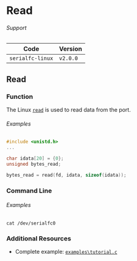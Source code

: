 # Read


###### Support
| Code             | Version
| ---------------- | --------
| `serialfc-linux` | `v2.0.0`


## Read
### Function
The Linux [`read`](http://linux.die.net/man/3/read)
is used to read data from the port.

###### Examples
```c
#include <unistd.h>
...

char idata[20] = {0};
unsigned bytes_read;

bytes_read = read(fd, idata, sizeof(idata));
```

### Command Line
###### Examples
```
cat /dev/serialfc0
```


### Additional Resources
- Complete example: [`examples\tutorial.c`](https://github.com/commtech/serialfc-linux/blob/master/examples/tutorial.c)
